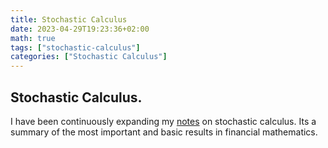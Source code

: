 ```yaml
---
title: Stochastic Calculus
date: 2023-04-29T19:23:36+02:00
math: true
tags: ["stochastic-calculus"]
categories: ["Stochastic Calculus"]
---
```


## Stochastic Calculus.

I have been continuously expanding my [notes](./../../../../stochastic_calculus.pdf) on stochastic calculus. Its a summary of the most important and basic results in financial mathematics.
